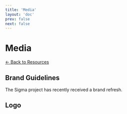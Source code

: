 ```yaml
---
title: 'Media'
layout: 'doc'
prev: false
next: false
---
```


# Media

[← Back to Resources](/resources/)

## Brand Guidelines

The Sigma project has recently received a brand refresh.  

## Logo

